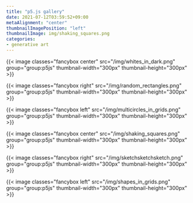 ```yaml
---
title: "p5.js gallery"
date: 2021-07-12T03:59:52+09:00
metaAlignment: "center"
thumbnailImagePosition: "left"
thumbnailImage: img/shaking_squares.png
categories:
- generative art
---
```

<!--more-->

{{< image classes="fancybox center" src="/img/whites_in_dark.png" group="group:p5js" thumbnail-width="300px" thumbnail-height="300px" >}}

{{< image classes="fancybox right" src="/img/random_rectangles.png" group="group:p5js" thumbnail-width="300px" thumbnail-height="300px" >}}

{{< image classes="fancybox left" src="/img/multicircles_in_grids.png" group="group:p5js" thumbnail-width="300px" thumbnail-height="300px" >}}

{{< image classes="fancybox center" src="/img/shaking_squares.png" group="group:p5js" thumbnail-width="300px" thumbnail-height="300px" >}}

{{< image classes="fancybox right" src="/img/sketchsketchsketch.png" group="group:p5js" thumbnail-width="300px" thumbnail-height="300px" >}}

{{< image classes="fancybox left" src="/img/shapes_in_grids.png" group="group:p5js" thumbnail-width="300px" thumbnail-height="300px" >}}